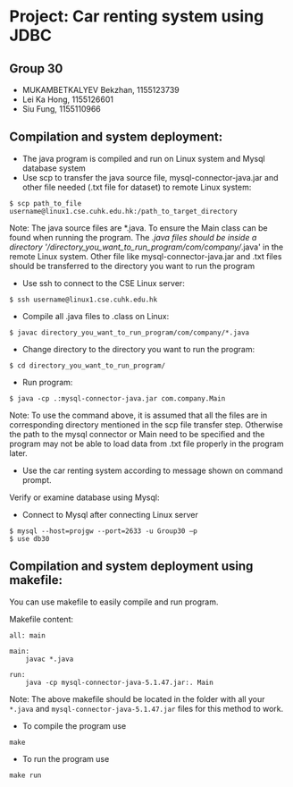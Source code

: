 # Project: Car renting system using JDBC

## Group 30
- MUKAMBETKALYEV Bekzhan, 1155123739
- Lei Ka Hong, 1155126601
- Siu Fung, 1155110966

## Compilation and system deployment:

- The java program is compiled and run on Linux system and Mysql database system
- Use scp to transfer the java source file, mysql-connector-java.jar and other file needed (.txt file for dataset) to remote Linux system:
```shell
$ scp path_to_file username@linux1.cse.cuhk.edu.hk:/path_to_target_directory
```

Note:
The java source files are *.java. To ensure the Main class can be found when running the program. The *.java files should be inside a directory '/directory_you_want_to_run_program/com/company/*.java' in the remote Linux system.
Other file like mysql-connector-java.jar and .txt files should be transferred to the directory you want to run the program


- Use ssh to connect to the CSE Linux server:
```shell
$ ssh username@linux1.cse.cuhk.edu.hk
```

- Compile all .java files to .class on Linux:
```shell
$ javac directory_you_want_to_run_program/com/company/*.java
```


- Change directory to the directory you want to run the program:
```shell
$ cd directory_you_want_to_run_program/
```

- Run program:
```shell
$ java -cp .:mysql-connector-java.jar com.company.Main
```

Note: To use the command above, it is assumed that all the files are in corresponding directory mentioned in the scp file transfer step. Otherwise the path to the mysql connector or Main need to be specified and the program may not be able to load data from .txt file properly in the program later.

- Use the car renting system according to message shown on command prompt.




Verify or examine database using Mysql:

- Connect to Mysql after connecting Linux server
```shell
$ mysql --host=projgw --port=2633 -u Group30 –p
$ use db30
```


## Compilation and system deployment using makefile:
You can use makefile to easily compile and run program.

Makefile content:
```make
all: main

main:
	javac *.java

run:
	java -cp mysql-connector-java-5.1.47.jar:. Main
```

Note: The above makefile should be located in the folder with all your `*.java` and `mysql-connector-java-5.1.47.jar` files for this method to work.
- To compile the program use
```shell
make
```

- To run the program use
```shell
make run
```